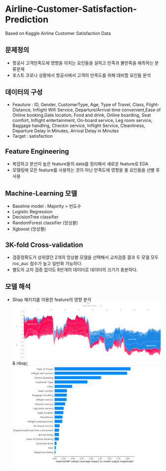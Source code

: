 # Airline-Customer-Satisfaction-Prediction
Based on Kaggle Airline Customer Satisfaction Data 
## 문제정의
* 항공사 고객만족도에 영향을 끼치는 요인들을 살피고 만족과 불만족을 예측하는 분류문제
* 포스트 코로나 상황에서 항공사에서 고객의 만족도를 위해 대비할 요인들 분석
## 데이터의 구성
* Feauture : ID, Gender, CustomerType, Age, Type of Travel, Class, Flight-Distance, Inflight Wifi Service, Departure/Arrival time convenient,Ease of Online booking,Gate location, Food and drink, Online boarding, Seat comfort, Inflight entertainment, On-board service, Leg room service, Baggage handling, Checkin service, Inflight Service, Cleanliness, Departure Delay in Minutes, Arrival Delay in Minutes
* Target : satisfaction
## Feature Engineering
* 복잡하고 분산이 높은 feature들의 data를 정리해서 새로운 feature로 EDA
* 모델링에 모든 feature를 사용하는 것이 아닌 만족도에 영향을 줄 요인들을 선별 후 사용
## Machine-Learning 모델
* Baseline model : Majority > 빈도수
* Logistic Regression
* DecisionTree classifier
* RandomForest classifier (앙상블)
* Xgboost (앙상블)
## 3K-fold Cross-validation
* 검증정확도가 상위였던 2개의 앙상블 모델을 선택해서 교차검증 결과 두 모델 모두 roc_auc 점수가 높고 일반화 가능하다.
* 별도의 교차 검증 없이도 8만개의 데이터로 데이터의 크기가 충분하다.
## 모델 해석
* Shap 패키지를 이용한 feature의 영향 분석
![shap](./img/그림1.png)
& nbsp;
![shap2](./img/그림2.png)
